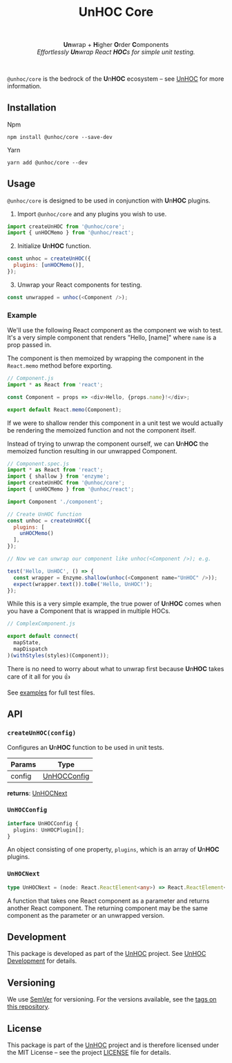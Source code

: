 <h1 align="center">UnHOC Core</h1>

<div align="center">

<br>

**Un**wrap + **H**igher **O**rder **C**omponents  
_Effortlessly **Un**wrap React **HOC**s for simple unit testing._

<br>

</div>

`@unhoc/core` is the bedrock of the **U**n**HOC** ecosystem – see [UnHOC](https://github.com/cassels/unhoc) for more information.

## Installation

Npm

```
npm install @unhoc/core --save-dev
```

Yarn

```
yarn add @unhoc/core --dev
```

## Usage

`@unhoc/core` is designed to be used in conjunction with **U**n**HOC** plugins.

1. Import `@unhoc/core` and any plugins you wish to use.

```js
import createUnHOC from '@unhoc/core';
import { unHOCMemo } from '@unhoc/react';
```

2. Initialize **U**n**HOC** function.

```javascript
const unhoc = createUnHOC({
  plugins: [unHOCMemo()],
});
```

3. Unwrap your React components for testing.

```javascript
const unwrapped = unhoc(<Component />);
```

### Example

We'll use the following React component as the component we wish to test. It's a very simple component that renders "Hello, [name]" where `name` is a prop passed in.

The component is then memoized by wrapping the component in the `React.memo` method before exporting.

```javascript
// Component.js
import * as React from 'react';

const Component = props => <div>Hello, {props.name}!</div>;

export default React.memo(Component);
```

If we were to shallow render this component in a unit test we would actually be rendering the memoized function and not the component itself.

Instead of trying to unwrap the component ourself, we can **U**n**HOC** the memoized function resulting in our unwrapped Component.

```javascript
// Component.spec.js
import * as React from 'react';
import { shallow } from 'enzyme';
import createUnHOC from '@unhoc/core';
import { unHOCMemo } from '@unhoc/react';

import Component './component';

// Create UnHOC function
const unhoc = createUnHOC({
  plugins: [
    unHOCMemo()
  ],
});

// Now we can unwrap our component like unhoc(<Component />); e.g.

test('Hello, UnHOC', () => {
  const wrapper = Enzyme.shallow(unhoc(<Component name="UnHOC" />));
  expect(wrapper.text()).toBe('Hello, UnHOC!');
});
```

While this is a very simple example, the true power of **U**n**HOC** comes when you have a Component that is wrapped in multiple HOCs.

```javascript
// ComplexComponent.js

export default connect(
  mapState,
  mapDispatch
)(withStyles(styles)(Component));
```

There is no need to worry about what to unwrap first because **U**n**HOC** takes care of it all for you :+1:

See [examples](./examples) for full test files.

## API

### `createUnHOC(config)`

Configures an **U**n**HOC** function to be used in unit tests.

| Params | Type                        |
| ------ | --------------------------- |
| config | [UnHOCConfig](#UnHOCConfig) |

**returns**: [UnHOCNext](#UnHOCNext)

### `UnHOCConfig`

```typescript
interface UnHOCConfig {
  plugins: UnHOCPlugin[];
}
```

An object consisting of one property, `plugins`, which is an array of **U**n**HOC** plugins.

### `UnHOCNext`

```typescript
type UnHOCNext = (node: React.ReactElement<any>) => React.ReactElement<any>;
```

A function that takes one React component as a parameter and returns another React component. The returning component may be the same component as the parameter or an unwrapped version.

## Development

This package is developed as part of the [UnHOC](https://github.com/cassels/unhoc) project. See [UnHOC Development](../../README.md#Development) for details.

## Versioning

We use [SemVer](http://semver.org/) for versioning. For the versions available, see the [tags on this repository](https://github.com/cassels/unhoc/tags).

## License

This package is part of the [UnHOC](https://github.com/cassels/unhoc) project and is therefore licensed under the MIT License – see the project [LICENSE](../../LICENSE) file for details.
